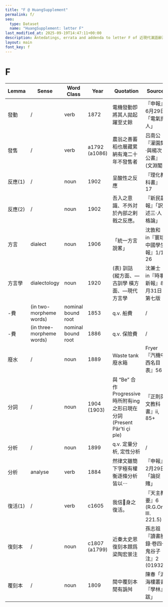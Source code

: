 ```yaml
---
title: "F @ HuangSupplement"
permalink: f/
seo:
  type: Dataset
  name: "HuangSupplement: letter F"
last_modified_at: 2025-09-19T14:47:11+00:00
description: Antedatings, errata and addenda to letter F of 近現代漢語辭源
layout: main
font_key: f
---
```

# F

<!-- Anything not in the table must be before this comment. -->

Lemma|Sense|Word Class|Year|Quotation|Source|Note|
---|---|---|---|---|---|---|
發動|/|verb|1872|電機發動卽將其人拋起躍至丈餘|『申報』6月29日「電氣抛人」||
發售|/|verb|a1792 (a1086)|農翁之善蓄稻也層藏累納有淹二十年不發售者|吕南公『灌園集·與楊次公書』(文淵閣)||
反應(1)|/|noun|1902|呈酸性之反應|『理化教科書』17||
反應(2)|/|noun|1902|吾入之意識、不外対於內部之剌戟之反應。|『新民叢報』「訳述三·人格論」||
方言|dialect|noun|1906|「統一方言說畧」|沈敦和 in『寰球中國學生報』1/1, 26|cf. [#22](https://github.com/t18d/HuangSupplement/issues/22)|
方言學|dialectology|noun|1920|(表) 訓詁 {縱方面、—古訓學 橫方面、—現代方言學|沈兼士 in『時事新報』8月31日第七版||
-費|(in two-morpheme words)|nominal bound root|1853|q.v. 船費|/||
-費|(in three-morpheme words)|nominal bound root|1886|q.v. 保險費|/||
廢水|/|noun|1889|Waste tank 廢水箱|Fryer『汽機中西名目表』56||
分詞|/|noun|1904 (1903)|與 “Be” 合作Progressive時所附有ing之形曰現在分詞 (Present Pär'ti çi ple)|『正則英文教科書』ii, 85+||
分析|/|noun|1899|q.v. 定量分析, 定性分析|/||
分析|analyse|verb|1884|然律文雖簡下字極有權衡逐條分析皆以⋯|『申報』2月29日「論捉賭」|as one verb instead of two|
復活(1)|/|verb|c1605|我信󰿩身之復活。|『天主教要』6 (R.G.Or. III. 221.5)||
復刻本|/|noun|c1807 (a1799)|近秦太史恩復刻本題爲梁陶宏景注|孫志祖『讀書脞錄·卷四·鬼谷子注』2 (01932)|cf. 覆刻本|
覆刻本|/|noun|1809|閩中覆刻本閒有譌舛|陳春「湖海樓叢書『學林』跋」|cf. 復刻本|
